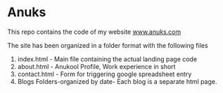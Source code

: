 # Anuks
This repo contains the code of my website www.anuks.com

The site has been organized in a folder format with the following files

1) index.html - Main file containing the actual landing page code
2) about.html - Anukool Profile, Work experience in short
3) contact.html - Form for triggering google spreadsheet entry
4) Blogs Folders-organized by date- Each blog is a separate html page.

